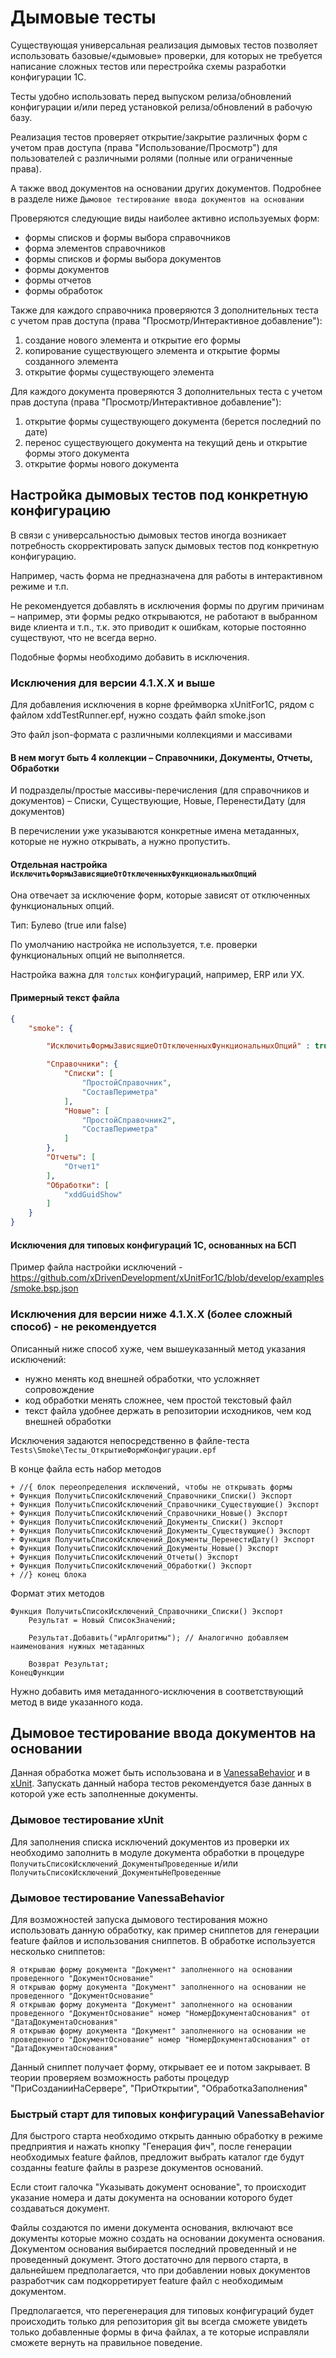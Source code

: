 # Дымовые тесты

Существующая универсальная реализация дымовых тестов позволяет использовать базовые/«дымовые» проверки, для которых не требуется написание сложных тестов или перестройка схемы разработки конфигурации 1С.

Тесты удобно использовать перед выпуском релиза/обновлений конфигурации и/или перед установкой релиза/обновлений в рабочую базу.

Реализация тестов проверяет открытие/закрытие различных форм с учетом прав доступа (права "Использование/Просмотр") для пользователей с различными ролями (полные или ограниченные права). 

А также ввод документов на основании других документов. Подробнее в разделе ниже `Дымовое тестирование ввода документов на основании`

Проверяются следующие виды наиболее активно используемых форм:

+ формы списков и формы выбора справочников
+ форма элементов справочников
+ формы списков и формы выбора документов
+ формы документов
+ формы отчетов
+ формы обработок

Также для каждого справочника проверяются 3 дополнительных теста c учетом прав доступа (права "Просмотр/Интерактивное добавление"):

1. создание нового элемента и открытие его формы
1. копирование существующего элемента и открытие формы созданного элемента
1. открытие формы существующего элемента

Для каждого документа проверяются 3 дополнительных теста c учетом прав доступа (права "Просмотр/Интерактивное добавление"):

1. открытие формы существующего документа (берется последний по дате)
1. перенос существующего документа на текущий день и открытие формы этого документа
1. открытие формы нового документа

## Настройка дымовых тестов под конкретную конфигурацию

В связи с универсальностью дымовых тестов иногда возникает потребность скорректировать запуск дымовых тестов под конкретную конфигурацию.

Например, часть форма не предназначена для работы в интерактивном режиме и т.п.

Не рекомендуется добавлять в исключения формы по другим причинам – например, эти формы редко открываются, не работают в выбранном виде клиента и т.п., т.к. это приводит к ошибкам, которые постоянно существуют, что не всегда верно.

Подобные формы необходимо добавить в исключения.

### Исключения для версии 4.1.Х.Х и выше

Для добавления исключения в корне фреймворка xUnitFor1C, рядом с файлом xddTestRunner.epf, нужно создать файл smoke.json

Это файл json-формата  с различными коллекциями и массивами

#### В нем могут быть 4 коллекции – Справочники, Документы, Отчеты, Обработки

И подразделы/простые массивы-перечисления (для справочников и документов) – Списки, Существующие, Новые, ПеренестиДату (для документов)

В перечислении уже указываются конкретные имена метаданных, которые не нужно открывать, а нужно пропустить.

#### Отдельная настройка `ИсключитьФормыЗависящиеОтОтключенныхФункциональныхОпций`

Она отвечает за исключение форм, которые зависят от отключенных функциональных опций.

Тип: Булево (true или false)

По умолчанию настройка не используется, т.е. проверки функциональных опций не выполняется.

Настройка важна для `толстых` конфигураций, например, ERP или УХ.

#### Примерный текст файла

```json
{
	"smoke": {

    	"ИсключитьФормыЗависящиеОтОтключенныхФункциональныхОпций" : true,

    	"Справочники": {
        	"Списки": [
            	"ПростойСправочник",
	            "СоставПериметра"
    	    ],
        	"Новые": [
            	"ПростойСправочник2",
	            "СоставПериметра"
    	    ]
	    },
    	"Отчеты": [
        	"Отчет1"
	    ],
    	"Обработки": [
        	"xddGuidShow"
	    ]
	}
}
```

#### Исключения для типовых конфигураций 1С, основанных на БСП

Пример файла настройки исключений - https://github.com/xDrivenDevelopment/xUnitFor1C/blob/develop/examples/smoke.bsp.json

### Исключения для версии ниже 4.1.Х.Х (более сложный способ) - не рекомендуется

Описанный ниже способ хуже, чем вышеуказанный метод указания исключений:

+ нужно менять код внешней обработки, что усложняет сопровождение
+ код обработки менять сложнее, чем простой текстовый файл
+ текст файла удобнее держать в репозитории исходников, чем код внешней обработки

Исключения задаются непосредственно в файле-теста `Tests\Smoke\Тесты_ОткрытиеФормКонфигурации.epf`

В конце файла есть набор методов 

```bsl
+ //{ блок переопределения исключений, чтобы не открывать формы
+ Функция ПолучитьСписокИсключений_Справочники_Списки() Экспорт	
+ Функция ПолучитьСписокИсключений_Справочники_Существующие() Экспорт
+ Функция ПолучитьСписокИсключений_Справочники_Новые() Экспорт
+ Функция ПолучитьСписокИсключений_Документы_Списки() Экспорт
+ Функция ПолучитьСписокИсключений_Документы_Существующие() Экспорт
+ Функция ПолучитьСписокИсключений_Документы_ПеренестиДату() Экспорт
+ Функция ПолучитьСписокИсключений_Документы_Новые() Экспорт
+ Функция ПолучитьСписокИсключений_Отчеты() Экспорт
+ Функция ПолучитьСписокИсключений_Обработки() Экспорт
+ //} конец блока
```

Формат этих методов
```bsl
Функция ПолучитьСписокИсключений_Справочники_Списки() Экспорт
	Результат = Новый СписокЗначений;
	
	Результат.Добавить("ирАлгоритмы"); // Аналогично добавляем наименования нужных метаданных
	
	Возврат Результат;
КонецФункции
```

Нужно добавить имя метаданного-исключения в соответствующий метод в виде указанного кода.

## Дымовое тестирование ввода документов на основании

Данная обработка может быть использована и в [VanessaBehavior](https://github.com/silverbulleters/vanessa-behavior) и в [xUnit](https://github.com/xDrivenDevelopment/xUnitFor1C).
Запускать данный набора тестов рекомендуется базе данных в которой уже есть заполненные документы.

### Дымовое тестирование xUnit

Для заполнения списка исключений документов из проверки их необходимо заполнить в модуле документа обработки в процедуре ```ПолучитьСписокИсключений_ДокументыПроведенные``` и/или ```ПолучитьСписокИсключений_ДокументыНеПроведенные```

### Дымовое тестирование VanessaBehavior

Для возможностей запуска дымового тестирования можно использовать данную обработку, как пример сниппетов для генерации feature файлов и использования сниппетов. 
В обработке используется несколько сниппетов:

```
Я открываю форму документа "Документ" заполненного на основании проведенного "ДокументОснование"
Я открываю форму документа "Документ" заполненного на основании не проведенного "ДокументОснование"
Я открываю форму документа "Документ" заполненного на основании проведенного "ДокументОснование" номер "НомерДокументаОснования" от "ДатаДокументаОснования"
Я открываю форму документа "Документ" заполненного на основании не проведенного "ДокументОснование" номер "НомерДокументаОснования" от "ДатаДокументаОснования"
```

Данный сниппет получает форму, открывает ее и потом закрывает. В теории проверяем возможность работы процедур "ПриСозданииНаСервере", "ПриОткрытии", "ОбработкаЗаполнения"

### Быстрый старт для типовых конфигураций VanessaBehavior

Для быстрого старта необходимо открыть данныю обработку в режиме предприятия и нажать кнопку "Генерация фич", после генерации необходимых feature файлов, предложит выбрать каталог где будут созданны feature файлы в разрезе документов оснований.

Если стоит галочка "Указывать документ основание", то происходит указание номера и даты документа на основании которого будет создаваться документ.

Файлы создаются по имени документа основания, включают все документы которые можно создать на основании документа основания. Документом основания выбирается последний проведенный и не проведенный документ. Этого достаточно для первого старта, в дальнейшем предполагается, что при добавлении новых документов разработчик сам подкорретирует feature файл с необходимым документом.

Предполагается, что перегенерация для типовых конфигураций будет происходить только для репозитория git вы всегда сможете увидеть только добавленные формы в фича файлах, а те которые исправляли сможете вернуть на правильное поведение.
